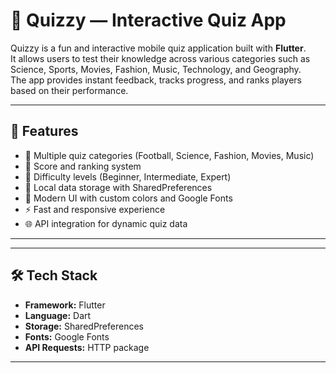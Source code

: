 # 🎯 Quizzy — Interactive Quiz App

Quizzy is a fun and interactive mobile quiz application built with **Flutter**.  
It allows users to test their knowledge across various categories such as Science, Sports, Movies, Fashion, Music, Technology, and Geography.  
The app provides instant feedback, tracks progress, and ranks players based on their performance.

---


## 🚀 Features

- 🧠 Multiple quiz categories (Football, Science, Fashion, Movies, Music)
- 🔢 Score and ranking system
- 🌟 Difficulty levels (Beginner, Intermediate, Expert)
- 💾 Local data storage with SharedPreferences
- 🎨 Modern UI with custom colors and Google Fonts
- ⚡ Fast and responsive experience
- 🌐 API integration for dynamic quiz data

---

---

## 🛠️ Tech Stack

- **Framework:** Flutter  
- **Language:** Dart  
- **Storage:** SharedPreferences  
- **Fonts:** Google Fonts  
- **API Requests:** HTTP package  

---
